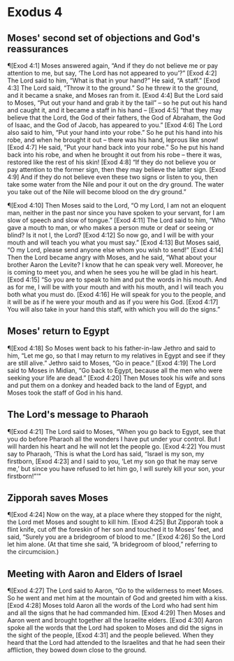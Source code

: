 # Exodus 4

## Moses' second set of objections and God's reassurances
¶[Exod 4:1] Moses answered again, “And if they do not believe me or pay attention to me, but say, ‘The Lord has not appeared to you’?”
[Exod 4:2] The Lord said to him, “What is that in your hand?” He said, “A staff.”
[Exod 4:3] The Lord said, “Throw it to the ground.” So he threw it to the ground, and it became a snake, and Moses ran from it.
[Exod 4:4] But the Lord said to Moses, “Put out your hand and grab it by the tail” – so he put out his hand and caught it, and it became a staff in his hand –
[Exod 4:5] “that they may believe that the Lord, the God of their fathers, the God of Abraham, the God of Isaac, and the God of Jacob, has appeared to you.”
[Exod 4:6] The Lord also said to him, “Put your hand into your robe.” So he put his hand into his robe, and when he brought it out – there was his hand, leprous like snow!
[Exod 4:7] He said, “Put your hand back into your robe.” So he put his hand back into his robe, and when he brought it out from his robe – there it was, restored like the rest of his skin!
[Exod 4:8] “If they do not believe you or pay attention to the former sign, then they may believe the latter sign.
[Exod 4:9] And if they do not believe even these two signs or listen to you, then take some water from the Nile and pour it out on the dry ground. The water you take out of the Nile will become blood on the dry ground.”

¶[Exod 4:10] Then Moses said to the Lord, “O my Lord, I am not an eloquent man, neither in the past nor since you have spoken to your servant, for I am slow of speech and slow of tongue.”
[Exod 4:11] The Lord said to him, “Who gave a mouth to man, or who makes a person mute or deaf or seeing or blind? Is it not I, the Lord?
[Exod 4:12] So now go, and I will be with your mouth and will teach you what you must say.”
[Exod 4:13] But Moses said, “O my Lord, please send anyone else whom you wish to send!”
[Exod 4:14] Then the Lord became angry with Moses, and he said, “What about your brother Aaron the Levite? I know that he can speak very well. Moreover, he is coming to meet you, and when he sees you he will be glad in his heart.
[Exod 4:15] “So you are to speak to him and put the words in his mouth. And as for me, I will be with your mouth and with his mouth, and I will teach you both what you must do.
[Exod 4:16] He will speak for you to the people, and it will be as if he were your mouth and as if you were his God.
[Exod 4:17] You will also take in your hand this staff, with which you will do the signs.”

## Moses' return to Egypt
¶[Exod 4:18] So Moses went back to his father-in-law Jethro and said to him, “Let me go, so that I may return to my relatives in Egypt and see if they are still alive.” Jethro said to Moses, “Go in peace.”
[Exod 4:19] The Lord said to Moses in Midian, “Go back to Egypt, because all the men who were seeking your life are dead.”
[Exod 4:20] Then Moses took his wife and sons and put them on a donkey and headed back to the land of Egypt, and Moses took the staff of God in his hand.

## The Lord's message to Pharaoh
¶[Exod 4:21] The Lord said to Moses, “When you go back to Egypt, see that you do before Pharaoh all the wonders I have put under your control. But I will harden his heart and he will not let the people go.
[Exod 4:22] You must say to Pharaoh, ‘This is what the Lord has said, “Israel is my son, my firstborn,
[Exod 4:23] and I said to you, ‘Let my son go that he may serve me,’ but since you have refused to let him go, I will surely kill your son, your firstborn!”’”

## Zipporah saves Moses
¶[Exod 4:24] Now on the way, at a place where they stopped for the night, the Lord met Moses and sought to kill him.
[Exod 4:25] But Zipporah took a flint knife, cut off the foreskin of her son and touched it to Moses’ feet, and said, “Surely you are a bridegroom of blood to me.”
[Exod 4:26] So the Lord let him alone. (At that time she said, “A bridegroom of blood,” referring to the circumcision.)

## Meeting with Aaron and Elders of Israel
¶[Exod 4:27] The Lord said to Aaron, “Go to the wilderness to meet Moses. So he went and met him at the mountain of God and greeted him with a kiss.
[Exod 4:28] Moses told Aaron all the words of the Lord who had sent him and all the signs that he had commanded him.
[Exod 4:29] Then Moses and Aaron went and brought together all the Israelite elders.
[Exod 4:30] Aaron spoke all the words that the Lord had spoken to Moses and did the signs in the sight of the people,
[Exod 4:31] and the people believed. When they heard that the Lord had attended to the Israelites and that he had seen their affliction, they bowed down close to the ground.
